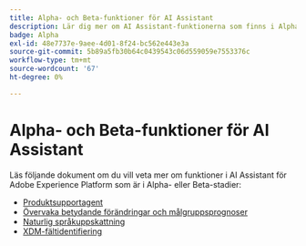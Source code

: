 ```yaml
---
title: Alpha- och Beta-funktioner för AI Assistant
description: Lär dig mer om AI Assistant-funktionerna som finns i Alpha- eller Beta-stadier.
badge: Alpha
exl-id: 48e7737e-9aee-4d01-8f24-bc562e443e3a
source-git-commit: 5b89a5fb30b64c0439543c06d559059e7553376c
workflow-type: tm+mt
source-wordcount: '67'
ht-degree: 0%

---
```


# Alpha- och Beta-funktioner för AI Assistant

Läs följande dokument om du vill veta mer om funktioner i AI Assistant för Adobe Experience Platform som är i Alpha- eller Beta-stadier:

* [Produktsupportagent](./customer-support.md)
* [Övervaka betydande förändringar och målgruppsprognoser](./audience-forecasting.md)
* [Naturlig språkuppskattning](./natural-language.md)
* [XDM-fältidentifiering](./xdm-field-discovery.md)